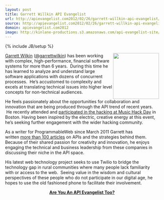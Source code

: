 ```yaml
---
layout: post
title: Garrett Willkin API Evangelist
url: http://apievangelist.com2012/02/26/garrett-willkin-api-evangelist/
source: http://apievangelist.com2012/02/26/garrett-willkin-api-evangelist/
domain: apievangelist.com2012
image: http://kinlane-productions.s3.amazonaws.com/api-evangelist-site/blog/garrettwilkin_apievangelist.jpg
---
```

{% include JB/setup %}
<p><a href="http://programmableweb.com/profile/garrettwilkin"><img src="http://kinlane-productions.s3.amazonaws.com/api-evangelist/garrettwilkin_apievangelist.jpg" alt="" width="150" align="right" /></a></p>
<p><a title="Garret Willkin" href="http://programmableweb.com/profile/garrettwilkin">Garrett Wilkin</a>&nbsp;(<a title="Garrett Willkin" href="https://twitter.com/#!/garrettwilkin">@garrettwilkin</a>) has been working with complex, high-performance, financial software systems for more than 6 years. &nbsp;During this time he has learned to analyze and understand large software applications with dozens of concurrent processes. &nbsp;He&rsquo;s accustomed to complexity and excels at translating technical issues into higher level concepts for non-technical audiences. &nbsp;</p>
<p>He feels passionately about the opportunities for collaboration and innovation that are being produced through the API trend of recent years. &nbsp;He recently attended and&nbsp;<a href="http://blog.programmableweb.com/2011/11/09/i-fell-into-a-burning-ring-of-fire-at-music-hackday/">participated in the hacking at Music Hack Day</a>&nbsp;in Boston. Having been inspired by the electric, creative energy at this event, he&rsquo;s seeking further engagement with the wider hacking community.</p>
<p>As a writer for ProgrammableWeb since March 2011 Garrett has written&nbsp;<a href="http://programmableweb.com/profile/garrettwilkin">more than 100 articles</a>&nbsp;on APIs and the strategies behind them. Because of their shared passion for creativity and innovation, he enjoys engaging the technical and business leadership from these companies in discussing their niche in the API space.</p>
<p>His latest web technology project seeks to use Twilio to bridge the technology gap in rural communities where many people lack familiarity with or access to the web. &nbsp;Seeing value in the wisdom and cultural perspectives of these people who do not participate in our digital age, he hopes to use the old fashioned phone to facilitate their involvement.</p>
<p style="text-align: center;"><a title="Are You An API Evangelist?" href="/about.php"></a><strong><a title="Are You An API Evangelist?" href="/about.php">Are You An API Evangelist Too?</a></strong></p>
